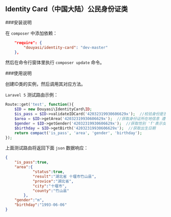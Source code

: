 Identity Card（中国大陆）公民身份证类
----

###安装说明

在 `composer` 中添加依赖：

```json
	"require": {
		"douyasi/identity-card": "dev-master"
	},
```

然后在命令行窗体里执行 `composer update` 命令。

###使用说明

创建ID类的实例，然后调用其对应方法。

`Laravel 5` 测试路由示例：

```php
Route::get('test', function(){
	$ID = new Douyasi\IdentityCard\ID;
	$is_pass = $ID->validateIDCard('42032319930606629x');  //校验身份是否合法
	$area = $ID->getArea('42032319930606629x');  //获取身份证所在地信息 遵循GB/T 2260-2007中华人民共和国行政区划代码 标准
	$gender = $ID->getGender('42032319930606629x');  //获取性别 'f'表示女，'m'表示男，校验失败返回false
	$birthday = $ID->getBirth('42032319930606629x');  //获取出生日期
	return compact('is_pass', 'area', 'gender', 'birthday');
});
```

上面测试路由将返回下面 `json` 数据响应：

```json
{
    "is_pass":true,
    "area":{
            "status":true,
            "result":"湖北省 十堰市竹山县",
            "provice":"湖北省",
            "city":"十堰市",
            "county":"竹山县"
        },
    "gender":"m",
    "birthday":"1993-06-06"
}
```
